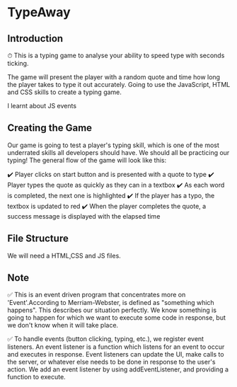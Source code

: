 # TypeAway

## Introduction

⏱ This is a typing game to analyse your ability to speed type with seconds ticking.

The game will present the player with a random quote and time how long the player takes to type it out accurately. Going to use the JavaScript, HTML and CSS skills to create a typing game.

I learnt about JS events

## Creating the Game

 Our game is going to test a player's typing skill, which is one of the most underrated skills all developers should have. We should all be practicing our typing! The general flow of the game will look like this:

  ✔️ Player clicks on start button and is presented with a quote to type
  ✔️ Player types the quote as quickly as they can in a textbox
  ✔️ As each word is completed, the next one is highlighted
  ✔️ If the player has a typo, the textbox is updated to red
  ✔️ When the player completes the quote, a success message is displayed with the elapsed time

## File Structure

We will need a HTML,CSS and JS files.

## Note

✅  This  is an event driven program that concentrates more on 'Event'.According to Merriam-Webster, is defined as "something which happens". This describes our situation perfectly. We know something is going to happen for which we want to execute some code in response, but we don't know when it will take place.


✅ To handle events (button clicking, typing, etc.), we register event listeners. An event listener is a function which listens for an event to occur and executes in response. Event listeners can update the UI, make calls to the server, or whatever else needs to be done in response to the user's action. We add an event listener by using addEventListener, and providing a function to execute.





